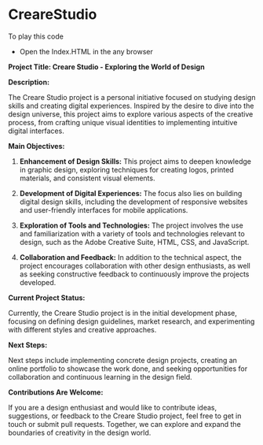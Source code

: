 # CreareStudio

To play this code
*   Open the Index.HTML in the any browser


**Project Title: Creare Studio - Exploring the World of Design**

**Description:**

The Creare Studio project is a personal initiative focused on studying design skills and creating digital experiences. Inspired by the desire to dive into the design universe, this project aims to explore various aspects of the creative process, from crafting unique visual identities to implementing intuitive digital interfaces.

**Main Objectives:**

1. **Enhancement of Design Skills:** This project aims to deepen knowledge in graphic design, exploring techniques for creating logos, printed materials, and consistent visual elements.

2. **Development of Digital Experiences:** The focus also lies on building digital design skills, including the development of responsive websites and user-friendly interfaces for mobile applications.

3. **Exploration of Tools and Technologies:** The project involves the use and familiarization with a variety of tools and technologies relevant to design, such as the Adobe Creative Suite, HTML, CSS, and JavaScript.

4. **Collaboration and Feedback:** In addition to the technical aspect, the project encourages collaboration with other design enthusiasts, as well as seeking constructive feedback to continuously improve the projects developed.

**Current Project Status:**

Currently, the Creare Studio project is in the initial development phase, focusing on defining design guidelines, market research, and experimenting with different styles and creative approaches.

**Next Steps:**

Next steps include implementing concrete design projects, creating an online portfolio to showcase the work done, and seeking opportunities for collaboration and continuous learning in the design field.

**Contributions Are Welcome:**

If you are a design enthusiast and would like to contribute ideas, suggestions, or feedback to the Creare Studio project, feel free to get in touch or submit pull requests. Together, we can explore and expand the boundaries of creativity in the design world.
    
